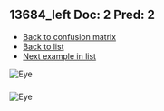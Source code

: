 ## 13684_left Doc: 2 Pred: 2
- [Back to confusion matrix](https://github.com/juliandewit/kaggle_retinopathy/blob/master/matrix.md)
- [Back to list](https://github.com/juliandewit/kaggle_retinopathy/blob/master/lists/22/list.md)
- [Next example in list](https://github.com/juliandewit/kaggle_retinopathy/blob/master/lists/22/13/13704_right.md)

![Eye](https://retinopaty.blob.core.windows.net/size1024/13684_left_2.jpeg)

### 

![Eye]()
